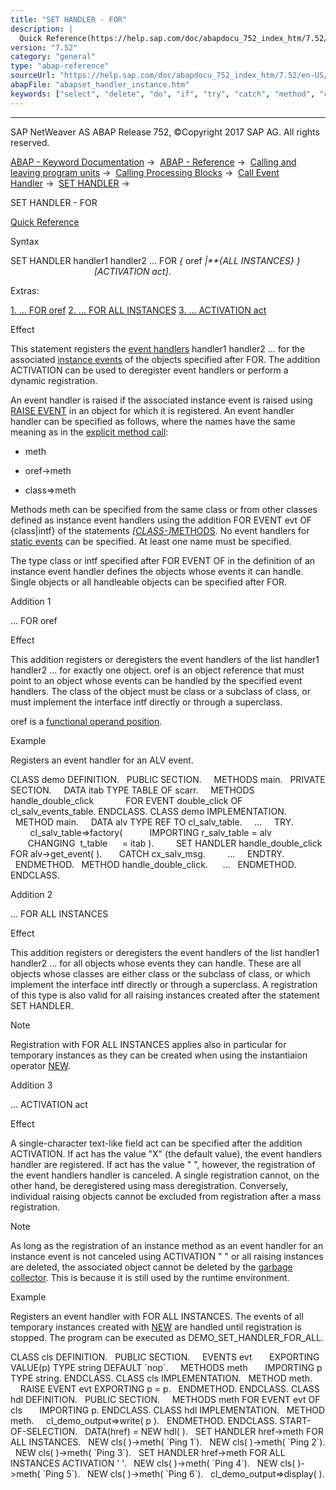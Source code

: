 ```yaml
---
title: "SET HANDLER - FOR"
description: |
  Quick Reference(https://help.sap.com/doc/abapdocu_752_index_htm/7.52/en-US/abapset_handler_shortref.htm) Syntax SET HANDLER handler1 handler2 ... FOR  oref ALL INSTANCES  ACTIVATION act. Extras: 1. ... FOR oref(#!ABAP_ADDITION_1@1@) 2. ... FOR ALL INSTANCES(#!ABAP_ADDI
version: "7.52"
category: "general"
type: "abap-reference"
sourceUrl: "https://help.sap.com/doc/abapdocu_752_index_htm/7.52/en-US/abapset_handler_instance.htm"
abapFile: "abapset_handler_instance.htm"
keywords: ["select", "delete", "do", "if", "try", "catch", "method", "class", "data", "abapset", "handler", "instance"]
---
```


* * *

SAP NetWeaver AS ABAP Release 752, ©Copyright 2017 SAP AG. All rights reserved.

[ABAP - Keyword Documentation](https://help.sap.com/doc/abapdocu_752_index_htm/7.52/en-US/abenabap.htm) →  [ABAP - Reference](https://help.sap.com/doc/abapdocu_752_index_htm/7.52/en-US/abenabap_reference.htm) →  [Calling and leaving program units](https://help.sap.com/doc/abapdocu_752_index_htm/7.52/en-US/abenabap_execution.htm) →  [Calling Processing Blocks](https://help.sap.com/doc/abapdocu_752_index_htm/7.52/en-US/abencall_processing_blocks.htm) →  [Call Event Handler](https://help.sap.com/doc/abapdocu_752_index_htm/7.52/en-US/abencall_event_handler.htm) →  [SET HANDLER](https://help.sap.com/doc/abapdocu_752_index_htm/7.52/en-US/abapset_handler.htm) → 

SET HANDLER - FOR

[Quick Reference](https://help.sap.com/doc/abapdocu_752_index_htm/7.52/en-US/abapset_handler_shortref.htm)

Syntax

SET HANDLER handler1 handler2 ... FOR *{* oref *|**{*ALL INSTANCES*}* *}*
                                  *\[*ACTIVATION act*\]*.

Extras:

[1\. ... FOR oref](#!ABAP_ADDITION_1@1@)
[2\. ... FOR ALL INSTANCES](#!ABAP_ADDITION_2@2@)
[3\. ... ACTIVATION act](#!ABAP_ADDITION_3@3@)

Effect

This statement registers the [event handlers](https://help.sap.com/doc/abapdocu_752_index_htm/7.52/en-US/abenevent_handler_glosry.htm "Glossary Entry") handler1 handler2 ... for the associated [instance events](https://help.sap.com/doc/abapdocu_752_index_htm/7.52/en-US/abeninstance_event_glosry.htm "Glossary Entry") of the objects specified after FOR. The addition ACTIVATION can be used to deregister event handlers or perform a dynamic registration.

An event handler is raised if the associated instance event is raised using [RAISE EVENT](https://help.sap.com/doc/abapdocu_752_index_htm/7.52/en-US/abapraise_event.htm) in an object for which it is registered. An event handler handler can be specified as follows, where the names have the same meaning as in the [explicit method call](https://help.sap.com/doc/abapdocu_752_index_htm/7.52/en-US/abapcall_method_meth_ident_stat.htm):

-   meth
    
-   oref->meth
    
-   class=>meth
    

Methods meth can be specified from the same class or from other classes defined as instance event handlers using the addition FOR EVENT evt OF {class|intf} of the statements [*\[*CLASS-*\]*](https://help.sap.com/doc/abapdocu_752_index_htm/7.52/en-US/abapclass-methods_event_handler.htm)[METHODS](https://help.sap.com/doc/abapdocu_752_index_htm/7.52/en-US/abapmethods_event_handler.htm). No event handlers for [static events](https://help.sap.com/doc/abapdocu_752_index_htm/7.52/en-US/abenstatic_event_glosry.htm "Glossary Entry") can be specified. At least one name must be specified.

The type class or intf specified after FOR EVENT OF in the definition of an instance event handler defines the objects whose events it can handle. Single objects or all handleable objects can be specified after FOR.

Addition 1

... FOR oref

Effect

This addition registers or deregisters the event handlers of the list handler1 handler2 ... for exactly one object. oref is an object reference that must point to an object whose events can be handled by the specified event handlers. The class of the object must be class or a subclass of class, or must implement the interface intf directly or through a superclass.

oref is a [functional operand position](https://help.sap.com/doc/abapdocu_752_index_htm/7.52/en-US/abenfunctional_position_glosry.htm "Glossary Entry").

Example

Registers an event handler for an ALV event.

CLASS demo DEFINITION.
  PUBLIC SECTION.
    METHODS main.
  PRIVATE SECTION.
    DATA itab TYPE TABLE OF scarr.
    METHODS handle\_double\_click
            FOR EVENT double\_click OF cl\_salv\_events\_table.
ENDCLASS.
CLASS demo IMPLEMENTATION.
  METHOD main.
    DATA alv TYPE REF TO cl\_salv\_table.
    ...
    TRY.
        cl\_salv\_table=>factory(
          IMPORTING r\_salv\_table = alv
          CHANGING  t\_table      = itab ).
        SET HANDLER handle\_double\_click FOR alv->get\_event( ).
      CATCH cx\_salv\_msg.
        ...
    ENDTRY.
  ENDMETHOD.
  METHOD handle\_double\_click.
     ...
  ENDMETHOD.
ENDCLASS.

Addition 2

... FOR ALL INSTANCES

Effect

This addition registers or deregisters the event handlers of the list handler1 handler2 ... for all objects whose events they can handle. These are all objects whose classes are either class or the subclass of class, or which implement the interface intf directly or through a superclass. A registration of this type is also valid for all raising instances created after the statement SET HANDLER.

Note

Registration with FOR ALL INSTANCES applies also in particular for temporary instances as they can be created when using the instantiaion operator [NEW](https://help.sap.com/doc/abapdocu_752_index_htm/7.52/en-US/abenconstructor_expression_new.htm).

Addition 3

... ACTIVATION act

Effect

A single-character text-like field act can be specified after the addition ACTIVATION. If act has the value "X" (the default value), the event handlers handler are registered. If act has the value " ", however, the registration of the event handlers handler is canceled. A single registration cannot, on the other hand, be deregistered using mass deregistration. Conversely, individual raising objects cannot be excluded from registration after a mass registration.

Note

As long as the registration of an instance method as an event handler for an instance event is not canceled using ACTIVATION " " or all raising instances are deleted, the associated object cannot be deleted by the [garbage collector](https://help.sap.com/doc/abapdocu_752_index_htm/7.52/en-US/abengarbage_collector_glosry.htm "Glossary Entry"). This is because it is still used by the runtime environment.

Example

Registers an event handler with FOR ALL INSTANCES. The events of all temporary instances created with [NEW](https://help.sap.com/doc/abapdocu_752_index_htm/7.52/en-US/abenconstructor_expression_new.htm) are handled until registration is stopped. The program can be executed as DEMO\_SET\_HANDLER\_FOR\_ALL.

CLASS cls DEFINITION.
  PUBLIC SECTION.
    EVENTS evt
      EXPORTING VALUE(p) TYPE string DEFAULT \`nop\`.
    METHODS meth
      IMPORTING p TYPE string.
ENDCLASS.
CLASS cls IMPLEMENTATION.
  METHOD meth.
    RAISE EVENT evt EXPORTING p = p.
  ENDMETHOD.
ENDCLASS.
CLASS hdl DEFINITION.
  PUBLIC SECTION.
    METHODS meth FOR EVENT evt OF cls
      IMPORTING p.
ENDCLASS.
CLASS hdl IMPLEMENTATION.
  METHOD meth.
    cl\_demo\_output=>write( p ).
  ENDMETHOD.
ENDCLASS.
START-OF-SELECTION.
  DATA(href) = NEW hdl( ).
  SET HANDLER href->meth FOR ALL INSTANCES.
  NEW cls( )->meth( \`Ping 1\`).
  NEW cls( )->meth( \`Ping 2\`).
  NEW cls( )->meth( \`Ping 3\`).
  SET HANDLER href->meth FOR ALL INSTANCES ACTIVATION ' '.
  NEW cls( )->meth( \`Ping 4\`).
  NEW cls( )->meth( \`Ping 5\`).
  NEW cls( )->meth( \`Ping 6\`).
  cl\_demo\_output=>display( ).